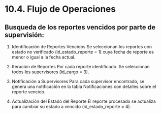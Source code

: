 # 10.4. Flujo de Operaciones

## Busqueda de los reportes vencidos por parte de supervisión:
1) Identificación de Reportes Vencidos
Se seleccionan los reportes con estado no verificado (id_estado_reporte = 1) cuya fecha de reporte es menor o igual a la fecha actual.

2) Iteración de Reportes
Por cada reporte identificado:
Se seleccionan todos los supervisores (id_cargo = 3).

3) Notificación a Supervisores
Para cada supervisor encontrado, se genera una notificación en la tabla Notificaciones con detalles sobre el reporte vencido.
   
4) Actualización del Estado del Reporte
El reporte procesado se actualiza para cambiar su estado a vencido (id_estado_reporte = 4). 